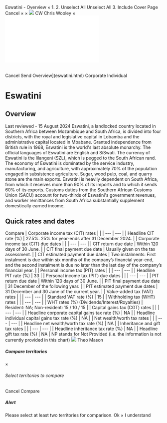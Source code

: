 Eswatini - Overview
×
1.
2.
Unselect All
Unselect All
3.
Include Cover Page
Cancel
×
×
![](-/media/world-wide-tax-summaries/attachments/global---chris-wooley.ashx%3Frev=ac5e5f3223b34096b1afc2a6009c7320&revision=ac5e5f32-23b3-4096-b1af-c2a6009c7320&hash=859B7ADC84DC2CBEC9760E9E6EE7DE6D0A8BFCDF)
CW
Chris Wooley
×
![](eswatini.html)
######
Cancel
Send
Overview](eswatini.html)
Corporate
Individual
# Eswatini
## Overview
Last reviewed - 15 August 2024
Eswatini, a landlocked country located in Southern Africa between Mozambique and South Africa, is divided into four districts, with the royal and legislative capital in Lobamba and the administrative capital located in Mbabane. Granted independence from British rule in 1968, Eswatini is the world's last absolute monarchy. The official languages of Eswatini are English and SiSwati. The currency of Eswatini is the lilangeni (SZL), which is pegged to the South African rand.
The economy of Eswatini is dominated by the service industry, manufacturing, and agriculture, with approximately 70% of the population engaged in subsistence agriculture. Sugar, wood pulp, coal, and quarry stone are the main exports. Eswatini is heavily dependent on South Africa, from which it receives more than 90% of its imports and to which it sends 60% of its exports. Customs duties from the Southern African Customs Union (SACU) account for two-thirds of Eswatini's government revenues, and worker remittances from South Africa substantially supplement domestically earned income.
## Quick rates and dates
Compare
| Corporate income tax (CIT) rates | |
| --- | --- |
| Headline CIT rate (%) | 27.5%. 25% for year-ends after 31 December 2024. |
| Corporate income tax (CIT) due dates | |
| --- | --- |
| CIT return due date | Within 120 days of 30 June. |
| CIT final payment due date | Usually given on the tax assessment. |
| CIT estimated payment due dates | Two instalments: First instalment is due within six months of the company’s financial year-end, and the second instalment is due no later than the last day of the company’s financial year. |
| Personal income tax (PIT) rates | |
| --- | --- |
| Headline PIT rate (%) | 33 |
| Personal income tax (PIT) due dates | |
| --- | --- |
| PIT return due date | Within 120 days of 30 June. |
| PIT final payment due date | 31 December of the following year. |
| PIT estimated payment due dates | 31 December and 30 June of the current year. |
| Value-added tax (VAT) rates | |
| --- | --- |
| Standard VAT rate (%) | 15 |
| Withholding tax (WHT) rates | |
| --- | --- |
| WHT rates (%) (Dividends/Interest/Royalties) | Resident: NA;  Non-resident: 15 / 10 / 15 |
| Capital gains tax (CGT) rates | |
| --- | --- |
| Headline corporate capital gains tax rate (%) | NA |
| Headline individual capital gains tax rate (%) | NA |
| Net wealth/worth tax rates | |
| --- | --- |
| Headline net wealth/worth tax rate (%) | NA |
| Inheritance and gift tax rates | |
| --- | --- |
| Headline inheritance tax rate (%) | NA |
| Headline gift tax rate (%) | NA |
NP stands for Not Provided (i.e. the information is not currently provided in this chart)
![](-/media/world-wide-tax-summaries/attachments/swaziland---theo-mason.ashx%3Frev=d3b8963e84b6442aaf0b4b3b2da3759e&revision=d3b8963e-84b6-442a-af0b-4b3b2da3759e&hash=74D2CCFDB0DC50D66F0450DECF19F5D2411B1F43)
Theo Mason
##### Compare territories
×
###### Select territories to compare
#####
Cancel
Compare
##### Alert
Please select at least two territories for comparison.
Ok
×
I understand